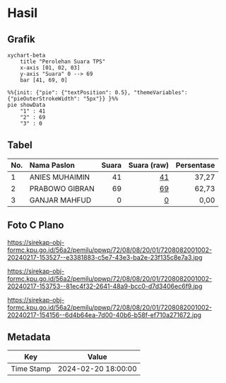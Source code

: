 # Hasil

## Grafik

```mermaid
xychart-beta
    title "Perolehan Suara TPS"
    x-axis [01, 02, 03]
    y-axis "Suara" 0 --> 69
    bar [41, 69, 0]
```

```mermaid
%%{init: {"pie": {"textPosition": 0.5}, "themeVariables": {"pieOuterStrokeWidth": "5px"}} }%%
pie showData
    "1" : 41
    "2" : 69
    "3" : 0
```

## Tabel

| No. | Nama Paslon    | Suara | Suara (raw) | Persentase |
|:--- |:-------------- | -----:| -----------:| ----------:|
| 1   | ANIES MUHAIMIN | 41    | [41][p-1]   | 37,27      |
| 2   | PRABOWO GIBRAN | 69    | [69][p-2]   | 62,73      |
| 3   | GANJAR MAHFUD  | 0     | [0][p-3]    | 0,00       |


[p-1]: https://github.com/gigit-pemilu/pemilu-2024-72-sulawesi-tengah/blob/main/pilpres/hitung-suara/sub/72-sulawesi-tengah/sub/08-parigi-moutong/sub/08-kasimbar/sub/2001-kasimbar/sub/002-tps/sub/paslon-1.txt
[p-2]: https://github.com/gigit-pemilu/pemilu-2024-72-sulawesi-tengah/blob/main/pilpres/hitung-suara/sub/72-sulawesi-tengah/sub/08-parigi-moutong/sub/08-kasimbar/sub/2001-kasimbar/sub/002-tps/sub/paslon-2.txt
[p-3]: https://github.com/gigit-pemilu/pemilu-2024-72-sulawesi-tengah/blob/main/pilpres/hitung-suara/sub/72-sulawesi-tengah/sub/08-parigi-moutong/sub/08-kasimbar/sub/2001-kasimbar/sub/002-tps/sub/paslon-3.txt

## Foto C Plano

https://sirekap-obj-formc.kpu.go.id/56a2/pemilu/ppwp/72/08/08/20/01/7208082001002-20240217-153527--e3381883-c5e7-43e3-ba2e-23f135c8e7a3.jpg

https://sirekap-obj-formc.kpu.go.id/56a2/pemilu/ppwp/72/08/08/20/01/7208082001002-20240217-153753--81ec4f32-2641-48a9-bcc0-d7d3406ec6f9.jpg

https://sirekap-obj-formc.kpu.go.id/56a2/pemilu/ppwp/72/08/08/20/01/7208082001002-20240217-154156--6d4b64ea-7d00-40b6-b58f-ef710a271672.jpg


## Metadata

| Key        | Value               |
| ---------- | ------------------- |
| Time Stamp | 2024-02-20 18:00:00 |



